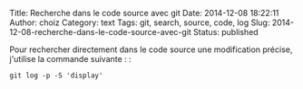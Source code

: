 Title: Recherche dans le code source avec git
Date: 2014-12-08 18:22:11
Author: choiz
Category: text
Tags: git, search, source, code, log
Slug: 2014-12-08-recherche-dans-le-code-source-avec-git
Status: published

Pour rechercher directement dans le code source une modification
précise, j'utilise la commande suivante : :

    git log -p -S 'display'
